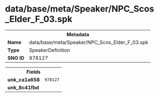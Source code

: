 <h1>data/base/meta/Speaker/NPC_Scos_Elder_F_03.spk</h1><table><tr><th colspan="100%">Metadata</th></tr><tr><td><b>Name</b></td><td>data/base/meta/Speaker/NPC_Scos_Elder_F_03.spk</td></tr><tr><td><b>Type</b></td><td>SpeakerDefinition</td></tr><tr><td><b>SNO ID</b></td><td>978127</td></tr></table>

<table><tr><th colspan="100%">Fields</th></tr><tr><td><b>unk_ca1a658</b></td><td><code>978127</code></td></tr><tr><td><b>unk_8c41fbd</b></td><td></td></tr></table>

